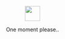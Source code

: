 <p></p>
<p></p>
<p></p>
<p></p>
<p align="center">
	<img width="40" src="https://github.githubassets.com/images/mona-loading-default.gif">
<p align="center">One moment please..</p>
<p></p>
<p></p>
<p></p>
<p></p>

<!-- <h1 align="center">Hi 👋, I'm Ramil Saavedra</h1>
<h3 align="center">Full Stack Web Developer</h3>


- 🌐 Visit my personal website [here](https://www.jetdev.info/)
- 🔨 I`m currently building [Easy Campaign](https://github.com/ramilsaavedra/easy-campaign) & [TipidShop](https://github.com/JetNicer/tipidshop)
- 🌱 I’m currently learning [NodeJS: Advanced Concepts](https://www.udemy.com/course/advanced-node-for-developers/)
- 📫 Say hi! **rdsaavedra15@gmail.com**

![Top Langs](https://github-readme-stats.vercel.app/api/top-langs/?username=ramilsaavedra&langs_count=8&hide=shell&layout=compact&theme=dark)

![profile views](https://komarev.com/ghpvc/?username=ramilsaavedra&style=for-the-badge&color=lightgrey)
**ramilsaavedra/ramilsaavedra** is a ✨ _special_ ✨ repository because its `README.md` (this file) appears on your GitHub profile.

Here are some ideas to get you started:


- 🌱 I’m currently learning ...
- 👯 I’m looking to collaborate on ...
- 🤔 I’m looking for help with ...
- 💬 Ask me about ...
- 📫 How to reach me: ...
- 😄 Pronouns: ...
- ⚡ Fun fact: ...
-->
